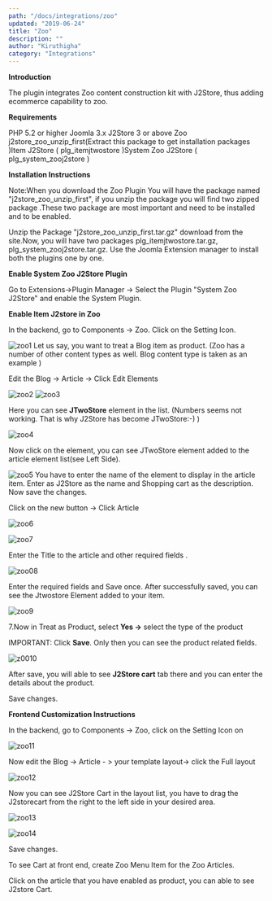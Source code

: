 ```yaml
---
path: "/docs/integrations/zoo"
updated: "2019-06-24"
title: "Zoo"
description: ""
author: "Kiruthigha"
category: "Integrations"
---
```


**Introduction**

The plugin integrates Zoo content construction kit with J2Store, thus adding ecommerce capability to zoo.

**Requirements**

PHP 5.2 or higher
Joomla 3.x
J2Store 3 or above
Zoo
j2store_zoo_unzip_first(Extract this package to get installation packages )Item J2Store ( plg_itemjtwostore )System Zoo J2Store ( plg_system_zooj2store )

**Installation Instructions**

Note:When you download the Zoo Plugin You will have the package named "j2store_zoo_unzip_first", if you unzip the package you will find two zipped package .These two package are most important and need to be installed and to be enabled.

Unzip the Package "j2store_zoo_unzip_first.tar.gz" download from the site.Now, you will have two packages plg_itemjtwostore.tar.gz, plg_system_zooj2store.tar.gz.
Use the Joomla Extension manager to install both the  plugins one by one.

**Enable System Zoo J2Store Plugin**

Go to Extensions->Plugin Manager -> Select the Plugin "System Zoo J2Store"  and enable the System Plugin.

**Enable Item J2store in Zoo**

In the backend, go to Components -> Zoo. Click on the Setting Icon.


![zoo1](../../images/integrations/Zoo/zoo1.png)
Let us say, you want to treat a Blog item as product. (Zoo has a number of other content types as well. Blog content type is taken as an example )

Edit the Blog -> Article -> Click Edit Elements



![zoo2](../../images/integrations/Zoo/zoo2.png)
![zoo3](../../images/integrations/Zoo/zoo3.png)

Here you can see **JTwoStore**  element in the list. (Numbers seems not working. That is why J2Store has become JTwoStore:-) )


![zoo4](../../images/integrations/Zoo/zoo4.png)

Now click on the element, you can see JTwoStore element added to the article element list(see Left Side).



![zoo5](../../images/integrations/Zoo/zoo5.png)
You have to enter the name of the element to display in the article item. Enter as J2Store as the name and Shopping cart as the description. Now save the changes.

Click on the new button -> Click Article

![zoo6](../../images/integrations/Zoo/zoo6.png)

![zoo7](../../images/integrations/Zoo/zoo7.png)



Enter the Title to the article and other required fields .

![zoo08](../../images/integrations/Zoo/zoo8.png)

Enter the required fields and Save once. After successfully saved, you can see the Jtwostore Element added to your item.

![zoo9](../../images/integrations/Zoo/zoo9.png)


7.Now in Treat as Product, select **Yes ->** select the type of the product

IMPORTANT: Click **Save**. Only then you can see the product related fields.


![z0010](../../images/integrations/Zoo/zoo10.png)




After save, you will able to see **J2Store cart** tab there and you can enter the details about the product.

Save changes.

**Frontend Customization Instructions**

In the backend, go to Components -> Zoo, click on the Setting Icon on


![zoo11](../../images/integrations/Zoo/zoo11.png)

Now edit the Blog -> Article - > your template layout-> click the Full layout

![zoo12](../../images/integrations/Zoo/zoo12.png)



Now you can see J2Store Cart in the layout list, you have to drag the J2storecart from the right to the left side in your desired area.

![zoo13](../../images/integrations/Zoo/zoo13.png)

![zoo14](../../images/integrations/Zoo/zoo14.png)


Save changes.

To see Cart at front end, create Zoo Menu Item for the Zoo Articles.

Click on the article that you have enabled as product, you can able to see J2store Cart.

